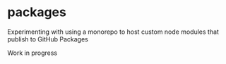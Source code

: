 # packages

Experimenting with using a monorepo to host custom node modules that publish to GitHub Packages

Work in progress
